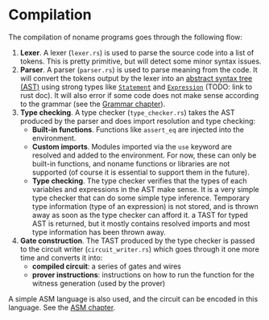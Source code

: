 # Compilation

The compilation of noname programs goes through the following flow:

1. **Lexer**. A lexer (`lexer.rs`) is used to parse the source code into a list of tokens. This is pretty primitive, but will detect some minor syntax issues.
2. **Parser**. A parser (`parser.rs`) is used to parse meaning from the code. It will convert the tokens output by the lexer into an [abstract syntax tree (AST)](https://en.wikipedia.org/wiki/Abstract_syntax_tree) using strong types like [`Statement`]() and [`Expression`]() (TODO: link to rust doc). It will also error if some code does not make sense according to the grammar (see the [Grammar chapter](grammar.md)).
3. **Type checking**. A type checker (`type_checker.rs`) takes the AST produced by the parser and does import resolution and type checking: 
   - **Built-in functions**. Functions like `assert_eq` are injected into the environment.
   - **Custom imports**. Modules imported via the `use` keyword are resolved and added to the environment. For now, these can only be built-in functions, and noname functions or libraries are not supported (of course it is essential to support them in the future).
   - **Type checking**. The type checker verifies that the types of each variables and expressions in the AST make sense. It is a very simple type checker that can do some simple type inference. Temporary type information (type of an expression) is not stored, and is thrown away as soon as the type checker can afford it. a TAST for typed AST is returned, but it mostly contains resolved imports and most type information has been thrown away.
4. **Gate construction**. The TAST produced by the type checker is passed to the circuit writer (`circuit_writer.rs`) which goes through it one more time and converts it into:
   - **compiled circuit**: a series of gates and wires
   - **prover instructions**: instructions on how to run the function for the witness generation (used by the prover)

A simple ASM language is also used, and the circuit can be encoded in this language. See the [ASM chapter](asm.md).
